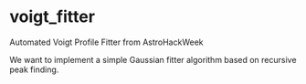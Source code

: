 # voigt_fitter
Automated Voigt Profile Fitter from AstroHackWeek

We want to implement a simple Gaussian fitter algorithm based on recursive peak finding.
